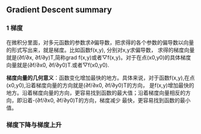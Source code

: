 ## Gradient Descent summary
### 1 梯度
在微积分里面，对多元函数的参数求∂偏导数，把求得的各个参数的偏导数以向量的形式写出来，就是梯度。比如函数f(x,y), 分别对x,y求偏导数，
求得的梯度向量就是(∂f/∂x, ∂f/∂y)T,简称grad f(x,y)或者▽f(x,y)。对于在点(x0,y0)的具体梯度向量就是(∂f/∂x0, ∂f/∂y0)T.或者▽f(x0,y0).

**梯度向量的几何意义**：函数变化增加最快的地方。具体来说，对于函数f(x,y),在点(x0,y0),沿着梯度向量的方向就是(∂f/∂x0, ∂f/∂y0)T的方向，
是f(x,y)增加最快的地方。沿着梯度向量的方向，更容易找到函数的最大值；沿着梯度向量相反的方向，即沿着-(∂f/∂x0, ∂f/∂y0)T的方向，梯度减少
最快，更容易找到函数的最小值。
### 梯度下降与梯度上升
### 

